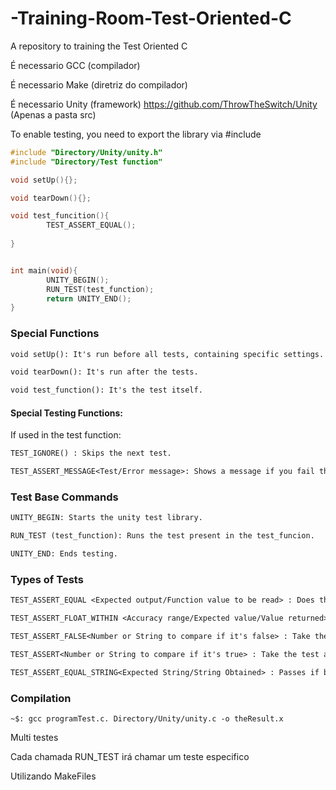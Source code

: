 # -Training-Room-Test-Oriented-C
A repository to training the Test Oriented C



É necessario GCC (compilador)

É necessario Make (diretriz do compilador)

É necessario Unity (framework) https://github.com/ThrowTheSwitch/Unity (Apenas a pasta src)



To enable testing, you need to export the library via #include

```c
#include "Directory/Unity/unity.h"
#include "Directory/Test function"

void setUp(){};

void tearDown(){};

void test_funcition(){
    	TEST_ASSERT_EQUAL();
    
}


int main(void){
    	UNITY_BEGIN();
    	RUN_TEST(test_function);
    	return UNITY_END();
}

```



### Special Functions

```tex
void setUp(): It's run before all tests, containing specific settings.

void tearDown(): It's run after the tests.

void test_function(): It's the test itself.
```



#### Special Testing Functions:

If used in the test function:

```tex
TEST_IGNORE() : Skips the next test.

TEST_ASSERT_MESSAGE<Test/Error message>: Shows a message if you fail the test.
```



### Test Base Commands

```tex
UNITY_BEGIN: Starts the unity test library.

RUN_TEST (test_function): Runs the test present in the test_funcion.

UNITY_END: Ends testing.
```



### Types of Tests

```tex
TEST_ASSERT_EQUAL <Expected output/Function value to be read> : Does the return test of the chosen function and passes or fails the test.

TEST_ASSERT_FLOAT_WITHIN <Accuracy range/Expected value/Value returned> : Tests with numbers.

TEST_ASSERT_FALSE<Number or String to compare if it's false> : Take the test and check if it's fake. Ex: 1==2.

TEST_ASSERT<Number or String to compare if it's true> : Take the test and make sure it's true. Ex: 1==1.

TEST_ASSERT_EQUAL_STRING<Expected String/String Obtained> : Passes if both strings were equal.
```



### Compilation

```shell
~$: gcc programTest.c. Directory/Unity/unity.c -o theResult.x
```



Multi testes

Cada chamada RUN_TEST irá chamar um teste especifico





Utilizando MakeFiles
